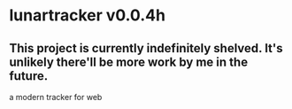 lunartracker v0.0.4h
============

This project is currently indefinitely shelved. It's unlikely there'll be more work by me in the future.
--------------------------------------------------------------------------------------------------------

a modern tracker for web
